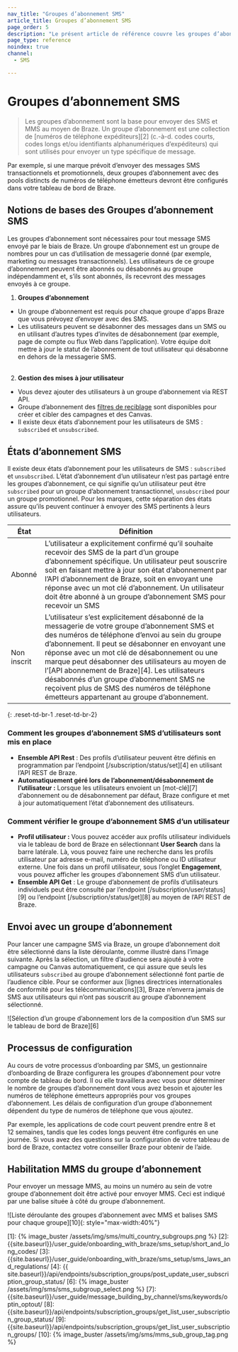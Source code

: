 ```yaml
---
nav_title: "Groupes d’abonnement SMS"
article_title: Groupes d’abonnement SMS
page_order: 5
description: "Le présent article de référence couvre les groupes d’abonnement SMS, une collection d’envoi de numéros de téléphone qui sont utilisés pour un type de message spécifique."
page_type: reference
noindex: true
channel:
  - SMS

---
```


# Groupes d’abonnement SMS

> Les groupes d’abonnement sont la base pour envoyer des SMS et MMS au moyen de Braze. Un groupe d’abonnement est une collection de [numéros de téléphone expéditeurs][2] (c.-à-d. codes courts, codes longs et/ou identifiants alphanumériques d’expéditeurs) qui sont utilisés pour envoyer un type spécifique de message.

Par exemple, si une marque prévoit d’envoyer des messages SMS transactionnels et promotionnels, deux groupes d’abonnement avec des pools distincts de numéros de téléphone émetteurs devront être configurés dans votre tableau de bord de Braze.

## Notions de bases des Groupes d’abonnement SMS

Les groupes d’abonnement sont nécessaires pour tout message SMS envoyé par le biais de Braze. Un groupe d’abonnement est un groupe de nombres pour un cas d’utilisation de messagerie donné (par exemple, marketing ou messages transactionnels). Les utilisateurs de ce groupe d’abonnement peuvent être abonnés ou désabonnés au groupe indépendamment et, s’ils sont abonnés, ils recevront des messages envoyés à ce groupe.

1. **Groupes d’abonnement**
- Un groupe d’abonnement est requis pour chaque groupe d'apps Braze que vous prévoyez d’envoyer avec des SMS. 
- Les utilisateurs peuvent se désabonner des messages dans un SMS ou en utilisant d’autres types d’invites de désabonnement (par exemple, page de compte ou flux Web dans l’application). Votre équipe doit mettre à jour le statut de l’abonnement de tout utilisateur qui désabonne en dehors de la messagerie SMS.<br><br>
2. **Gestion des mises à jour utilisateur**
- Vous devez ajouter des utilisateurs à un groupe d’abonnement via REST API.
- Groupe d’abonnement des [filtres de reciblage]({{site.baseurl}}/user_guide/message_building_by_channel/sms/campaign/retargeting/) sont disponibles pour créer et cibler des campagnes et des Canvas.
- Il existe deux états d’abonnement pour les utilisateurs de SMS : `subscribed` et `unsubscribed`.

## États d’abonnement SMS

Il existe deux états d’abonnement pour les utilisateurs de SMS : `subscribed` et `unsubscribed`. L’état d’abonnement d’un utilisateur n’est pas partagé entre les groupes d’abonnement, ce qui signifie qu’un utilisateur peut être `subscribed` pour un groupe d’abonnement transactionnel, `unsubscribed` pour un groupe promotionnel. Pour les marques, cette séparation des états assure qu’ils peuvent continuer à envoyer des SMS pertinents à leurs utilisateurs.

| État | Définition |
| --------- | ---------- |
| Abonné | L’utilisateur a explicitement confirmé qu’il souhaite recevoir des SMS de la part d’un groupe d’abonnement spécifique. Un utilisateur peut souscrire soit en faisant mettre à jour son état d’abonnement par l’API d’abonnement de Braze, soit en envoyant une réponse avec un mot clé d’abonnement. Un utilisateur doit être abonné à un groupe d’abonnement SMS pour recevoir un SMS |
| Non inscrit | L’utilisateur s’est explicitement désabonné de la messagerie de votre groupe d’abonnement SMS et des numéros de téléphone d’envoi au sein du groupe d’abonnement. Il peut se désabonner en envoyant une réponse avec un mot clé de désabonnement ou une marque peut désabonner des utilisateurs au moyen de l’[API abonnement de Braze][4]. Les utilisateurs désabonnés d’un groupe d’abonnement SMS ne reçoivent plus de SMS des numéros de téléphone émetteurs appartenant au groupe d’abonnement.|
{: .reset-td-br-1 .reset-td-br-2}

### Comment les groupes d’abonnement SMS d’utilisateurs sont mis en place

- **Ensemble API Rest** : Des profils d’utilisateur peuvent être définis en programmation par l’endpoint [/subscription/status/set][4] en utilisant l’API REST de Braze.
- **Automatiquement géré lors de l’abonnement/désabonnement de l’utilisateur :** Lorsque les utilisateurs envoient un [mot-clé][7] d’abonnement ou de désabonnement par défaut, Braze configure et met à jour automatiquement l’état d’abonnement des utilisateurs.

### Comment vérifier le groupe d’abonnement SMS d’un utilisateur

- **Profil utilisateur :** Vous pouvez accéder aux profils utilisateur individuels via le tableau de bord de Braze en sélectionnant **User Search** dans la barre latérale. Là, vous pouvez faire une recherche dans les profils utilisateur par adresse e-mail, numéro de téléphone ou ID utilisateur externe. Une fois dans un profil utilisateur, sous l’onglet **Engagement**, vous pouvez afficher les groupes d’abonnement SMS d’un utilisateur. 
- **Ensemble API Get** : Le groupe d’abonnement de profils d’utilisateurs individuels peut être consulté par l’endpoint [/subscription/user/status][9] ou l’endpoint [/subscription/status/get][8] au moyen de l’API REST de Braze. 

## Envoi avec un groupe d’abonnement

Pour lancer une campagne SMS via Braze, un groupe d’abonnement doit être sélectionné dans la liste déroulante, comme illustré dans l’image suivante. Après la sélection, un filtre d’audience sera ajouté à votre campagne ou Canvas automatiquement, ce qui assure que seuls les utilisateurs `subscribed` au groupe d’abonnement sélectionné font partie de l’audience cible. Pour se conformer aux [lignes directrices internationales de conformité pour les télécommunications][3], Braze n’enverra jamais de SMS aux utilisateurs qui n’ont pas souscrit au groupe d’abonnement sélectionné.  

![Sélection d’un groupe d’abonnement lors de la composition d’un SMS sur le tableau de bord de Braze][6]

## Processus de configuration

Au cours de votre processus d’onboarding par SMS, un gestionnaire d’onboarding de Braze configurera les groupes d’abonnement pour votre compte de tableau de bord. Il ou elle travaillera avec vous pour déterminer le nombre de groupes d’abonnement dont vous avez besoin et ajouter les numéros de téléphone émetteurs appropriés pour vos groupes d’abonnement. Les délais de configuration d’un groupe d’abonnement dépendent du type de numéros de téléphone que vous ajoutez. 

Par exemple, les applications de code court peuvent prendre entre 8 et 12 semaines, tandis que les codes longs peuvent être configurés en une journée. Si vous avez des questions sur la configuration de votre tableau de bord de Braze, contactez votre conseiller Braze pour obtenir de l’aide.  

## Habilitation MMS du groupe d’abonnement

Pour envoyer un message MMS, au moins un numéro au sein de votre groupe d’abonnement doit être activé pour envoyer MMS. Ceci est indiqué par une balise située à côté du groupe d’abonnement.

![Liste déroulante des groupes d’abonnement avec MMS et balises SMS pour chaque groupe][10]{: style="max-width:40%"}

[1]: {% image_buster /assets/img/sms/multi_country_subgroups.png %}
[2]: {{site.baseurl}}/user_guide/onboarding_with_braze/sms_setup/short_and_long_codes/
[3]: {{site.baseurl}}/user_guide/onboarding_with_braze/sms_setup/sms_laws_and_regulations/
[4]: {{ site.baseurl}}/api/endpoints/subscription_groups/post_update_user_subscription_group_status/
[6]: {% image_buster /assets/img/sms/sms_subgroup_select.png %}
[7]: {{site.baseurl}}/user_guide/message_building_by_channel/sms/keywords/optin_optout/
[8]: {{site.baseurl}}/api/endpoints/subscription_groups/get_list_user_subscription_group_status/
[9]: {{site.baseurl}}/api/endpoints/subscription_groups/get_list_user_subscription_groups/
[10]: {% image_buster /assets/img/sms/mms_sub_group_tag.png %}

